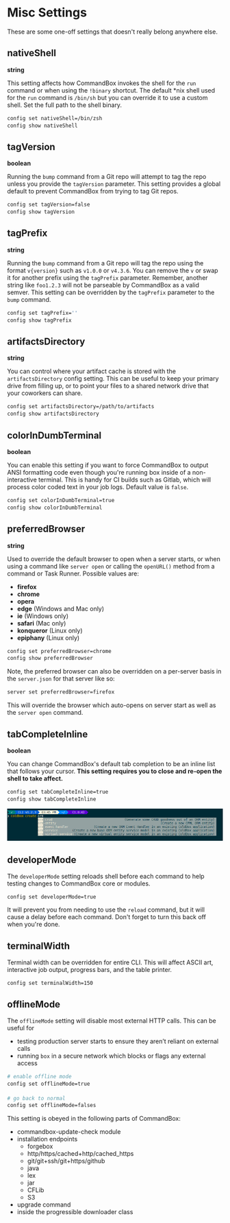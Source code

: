# Misc Settings

These are some one-off settings that doesn't really belong anywhere else.

## nativeShell

**string**

This setting affects how CommandBox invokes the shell for the `run` command or when using the `!binary` shortcut. The default \*nix shell used for the `run` command is `/bin/sh` but you can override it to use a custom shell. Set the full path to the shell binary.

```bash
config set nativeShell=/bin/zsh
config show nativeShell
```

## tagVersion

**boolean**

Running the `bump` command from a Git repo will attempt to tag the repo unless you provide the `tagVersion` parameter. This setting provides a global default to prevent CommandBox from trying to tag Git repos.

```bash
config set tagVersion=false
config show tagVersion
```

## tagPrefix

**string**

Running the `bump` command from a Git repo will tag the repo using the format `v{version}` such as `v1.0.0` or `v4.3.6`. You can remove the `v` or swap it for another prefix using the `tagPrefix` parameter. Remember, another string like `foo1.2.3` will not be parseable by CommandBox as a valid semver. This setting can be overridden by the `tagPrefix` parameter to the `bump` command.

```bash
config set tagPrefix=''
config show tagPrefix
```

## artifactsDirectory

**string**

You can control where your artifact cache is stored with the `artifactsDirectory` config setting. This can be useful to keep your primary drive from filling up, or to point your files to a shared network drive that your coworkers can share.

```bash
config set artifactsDirectory=/path/to/artifacts
config show artifactsDirectory
```

## colorInDumbTerminal

**boolean**

You can enable this setting if you want to force CommandBox to output ANSI formatting code even though you're running box inside of a non-interactive terminal. This is handy for CI builds such as Gitlab, which will process color coded text in your job logs. Default value is `false`.

```bash
config set colorInDumbTerminal=true
config show colorInDumbTerminal
```

## preferredBrowser

**string**

Used to override the default browser to open when a server starts, or when using a command like `server open` or calling the `openURL()` method from a command or Task Runner. Possible values are:

* **firefox**
* **chrome**
* **opera**
* **edge** (Windows and Mac only)
* **ie** (Windows only)
* **safari** (Mac only)
* **konqueror** (Linux only)
* **epiphany** (Linux only)

```bash
config set preferredBrowser=chrome
config show preferredBrowser
```

Note, the preferred browser can also be overridden on a per-server basis in the `server.json` for that server like so:

```bash
server set preferredBrowser=firefox
```

This will override the browser which auto-opens on server start as well as the `server open` command.

## tabCompleteInline

**boolean**

You can change CommandBox's default tab completion to be an inline list that follows your cursor. **This setting requires you to close and re-open the shell to take affect.**

```bash
config set tabCompleteInline=true
config show tabCompleteInline
```

![](<../.gitbook/assets/image (10).png>)

## developerMode

The `developerMode` setting reloads shell before each command to help testing changes to CommandBox core or modules.

```
config set developerMode=true
```

It will prevent you from needing to use the `reload` command, but it will cause a delay before each command. Don't forget to turn this back off when you're done.

## terminalWidth

Terminal width can be overridden for entire CLI. This will affect ASCII art, interactive job output, progress bars, and the table printer.

```
config set terminalWidth=150
```

## offlineMode

The `offlineMode` setting will disable most external HTTP calls. This can be useful for

* testing production server starts to ensure they aren’t reliant on external calls
* running `box` in a secure network which blocks or flags any external access

```bash
# enable offline mode
config set offlineMode=true

# go back to normal
config set offlineMode=falses
```

This setting is obeyed in the following parts of CommandBox:

* commandbox-update-check module
* installation endpoints
  * forgebox
  * http/https/cached+http/cached\_https
  * git/git+ssh/git+https/github
  * java
  * lex
  * jar
  * CFLib
  * S3
* upgrade command
* inside the progressible downloader class
